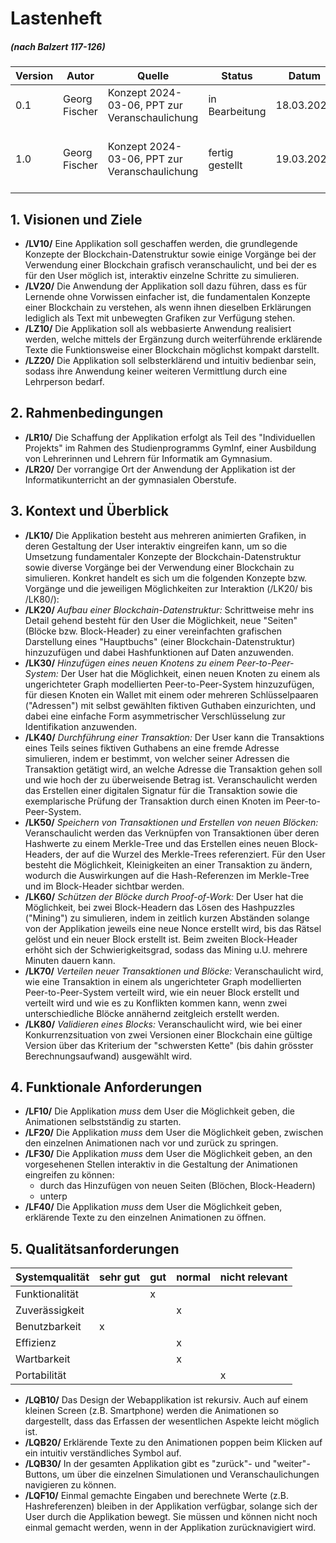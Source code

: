 # Lastenheft 
#####  (nach Balzert 117-126)

| Version | Autor | Quelle | Status | Datum | Kommentar |
| ------- | ----- | ------ | ------ | ----- | --------- |
|  0.1    |  Georg Fischer   | Konzept 2024-03-06, PPT zur Veranschaulichung | in Bearbeitung  | 18.03.2024 | Datei erstellt, Pkt. 1-3 bearbeitet                        |
|  1.0    |  Georg Fischer   | Konzept 2024-03-06, PPT zur Veranschaulichung | fertig gestellt | 19.03.2024 | Pkt. 3-5 bearbeitet, Bearbeitung (vorläufig) abgeschlossen |


## 1. Visionen und Ziele

* **/LV10/** Eine Applikation soll geschaffen werden, die grundlegende Konzepte der Blockchain-Datenstruktur sowie einige Vorgänge bei der Verwendung einer Blockchain grafisch veranschaulicht, und bei der es für den User möglich ist, interaktiv einzelne Schritte zu simulieren.
* **/LV20/** Die Anwendung der Applikation soll dazu führen, dass es für Lernende ohne Vorwissen einfacher ist, die fundamentalen Konzepte einer Blockchain zu verstehen, als wenn ihnen dieselben Erklärungen lediglich als Text mit unbewegten Grafiken zur Verfügung stehen.
* **/LZ10/** Die Applikation soll als webbasierte Anwendung realisiert werden, welche mittels der Ergänzung durch weiterführende erklärende Texte die Funktionsweise einer Blockchain möglichst kompakt darstellt.
* **/LZ20/** Die Applikation soll selbsterklärend und intuitiv bedienbar sein, sodass ihre Anwendung keiner weiteren Vermittlung durch eine Lehrperson bedarf.

## 2. Rahmenbedingungen

* **/LR10/** Die Schaffung der Applikation erfolgt als Teil des "Individuellen Projekts" im Rahmen des Studienprogramms GymInf, einer Ausbildung von Lehrerinnen und Lehrern für Informatik am Gymnasium.
* **/LR20/** Der vorrangige Ort der Anwendung der Applikation ist der Informatikunterricht an der gymnasialen Oberstufe.

## 3. Kontext und Überblick
 
* **/LK10/** Die Applikation besteht aus mehreren animierten Grafiken, in deren Gestaltung der User interaktiv eingreifen kann, um so die Umsetzung fundamentaler Konzepte der Blockchain-Datenstruktur sowie diverse Vorgänge bei der Verwendung einer Blockchain zu simulieren. Konkret handelt es sich um die folgenden Konzepte bzw. Vorgänge und die jeweiligen Möglichkeiten zur Interaktion (/LK20/ bis /LK80/):
* **/LK20/** *Aufbau einer Blockchain-Datenstruktur:* Schrittweise mehr ins Detail gehend besteht für den User die Möglichkeit, neue "Seiten" (Blöcke bzw. Block-Header) zu einer vereinfachten grafischen Darstellung eines "Hauptbuchs" (einer Blockchain-Datenstruktur) hinzuzufügen und dabei Hashfunktionen auf Daten anzuwenden.
* **/LK30/** *Hinzufügen eines neuen Knotens zu einem Peer-to-Peer-System:* Der User hat die Möglichkeit, einen neuen Knoten zu einem als ungerichteter Graph modellierten Peer-to-Peer-System hinzuzufügen, für diesen Knoten ein Wallet mit einem oder mehreren Schlüsselpaaren ("Adressen") mit selbst gewählten fiktiven Guthaben einzurichten, und dabei eine einfache Form asymmetrischer Verschlüsselung zur Identifikation anzuwenden.
* **/LK40/** *Durchführung einer Transaktion:* Der User kann die Transaktions eines Teils seines fiktiven Guthabens an eine fremde Adresse simulieren, indem er bestimmt, von welcher seiner Adressen die Transaktion getätigt wird, an welche Adresse die Transaktion gehen soll und wie hoch der zu überweisende Betrag ist. Veranschaulicht werden das Erstellen einer digitalen Signatur für die Transaktion sowie die exemplarische Prüfung der Transaktion durch einen Knoten im Peer-to-Peer-System.
* **/LK50/** *Speichern von Transaktionen und Erstellen von neuen Blöcken:* Veranschaulicht werden das Verknüpfen von Transaktionen über deren Hashwerte zu einem Merkle-Tree und das Erstellen eines neuen Block-Headers, der auf die Wurzel des Merkle-Trees referenziert. Für den User besteht die Möglichkeit, Kleinigkeiten an einer Transaktion zu ändern, wodurch die Auswirkungen auf die Hash-Referenzen im Merkle-Tree und im Block-Header sichtbar werden.
* **/LK60/** *Schützen der Blöcke durch Proof-of-Work:* Der User hat die Möglichkeit, bei zwei Block-Headern das Lösen des Hashpuzzles ("Mining") zu simulieren, indem in zeitlich kurzen Abständen solange von der Applikation jeweils eine neue Nonce erstellt wird, bis das Rätsel gelöst und ein neuer Block erstellt ist. Beim zweiten Block-Header erhöht sich der Schwierigkeitsgrad, sodass das Mining u.U. mehrere Minuten dauern kann.
* **/LK70/** *Verteilen neuer Transaktionen und Blöcke:* Veranschaulicht wird, wie eine Transaktion in einem als ungerichteter Graph modellierten Peer-to-Peer-System verteilt wird, wie ein neuer Block erstellt und verteilt wird und wie es zu Konflikten kommen kann, wenn zwei unterschiedliche Blöcke annähernd zeitgleich erstellt werden.
* **/LK80/** *Validieren eines Blocks:* Veranschaulicht wird, wie bei einer Konkurrenzsituation von zwei Versionen einer Blockchain eine gültige Version über das Kriterium der "schwersten Kette" (bis dahin grösster Berechnungsaufwand) ausgewählt wird.

## 4. Funktionale Anforderungen

* **/LF10/** Die Applikation *muss* dem User die Möglichkeit geben, die Animationen selbstständig zu starten.
* **/LF20/** Die Applikation *muss* dem User die Möglichkeit geben, zwischen den einzelnen Animationen nach vor und zurück zu springen.
* **/LF30/** Die Applikation *muss* dem User die Möglichkeit geben, an den vorgesehenen Stellen interaktiv in die Gestaltung der Animationen eingreifen zu können:
  * durch das Hinzufügen von neuen Seiten (Blöchen, Block-Headern) 
  * unterp
* **/LF40/** Die Applikation *muss* dem User die Möglichkeit geben, erklärende Texte zu den einzelnen Animationen zu öffnen.


## 5. Qualitätsanforderungen

| Systemqualität       | sehr gut | gut | normal | nicht relevant |
| -------------------  | -------- | --- | ------ | -------------- | 
| Funktionalität       |          |  x  |        |                |
| Zuverässigkeit       |          |     |   x    |                |
| Benutzbarkeit        |    x     |     |        |                |
| Effizienz            |          |     |   x    |                |
| Wartbarkeit          |          |     |   x    |                |
| Portabilität         |          |     |        |       x        |

* **/LQB10/** Das Design der Webapplikation ist rekursiv. Auch auf einem kleinen Screen (z.B. Smartphone) werden die Animationen so dargestellt, dass das Erfassen der wesentlichen Aspekte leicht möglich ist. 
* **/LQB20/** Erklärende Texte zu den Animationen poppen beim Klicken auf ein intuitiv verständliches Symbol auf.
* **/LQB30/** In der gesamten Applikation gibt es "zurück"- und "weiter"-Buttons, um über die einzelnen Simulationen und Veranschaulichungen navigieren zu können.
* **/LQF10/** Einmal gemachte Eingaben und berechnete Werte (z.B. Hashreferenzen) bleiben in der Applikation verfügbar, solange sich der User durch die Applikation bewegt. Sie müssen und können nicht noch einmal gemacht werden, wenn in der Applikation zurücknavigiert wird.
